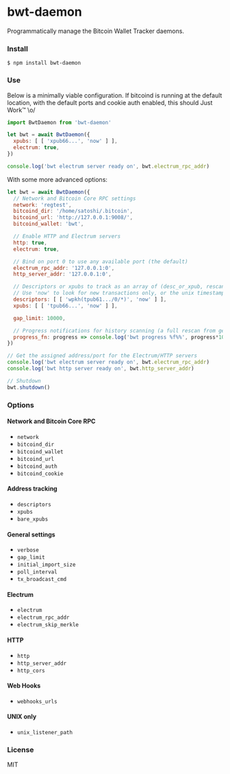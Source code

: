 # bwt-daemon

Programmatically manage the Bitcoin Wallet Tracker daemons.

### Install

```
$ npm install bwt-daemon
```

### Use

Below is a minimally viable configuration. If bitcoind is running at the default location,
with the default ports and cookie auth enabled, this should Just Work™ \o/

```js
import BwtDaemon from 'bwt-daemon'

let bwt = await BwtDaemon({
  xpubs: [ [ 'xpub66...', 'now' ] ],
  electrum: true,
})

console.log('bwt electrum server ready on', bwt.electrum_rpc_addr)
```

With some more advanced options:

```js
let bwt = await BwtDaemon({
  // Network and Bitcoin Core RPC settings
  network: 'regtest',
  bitcoind_dir: '/home/satoshi/.bitcoin',
  bitcoind_url: 'http://127.0.0.1:9008/',
  bitcoind_wallet: 'bwt',

  // Enable HTTP and Electrum servers
  http: true,
  electrum: true,

  // Bind on port 0 to use any available port (the default)
  electrum_rpc_addr: '127.0.0.1:0',
  http_server_addr: '127.0.0.1:0',

  // Descriptors or xpubs to track as an array of (desc_or_xpub, rescan_since) tuples
  // Use 'now' to look for new transactions only, or the unix timestamp to begin rescanning from.
  descriptors: [ [ 'wpkh(tpub61.../0/*)', 'now' ] ],
  xpubs: [ [ 'tpub66...', 'now' ] ],

  gap_limit: 10000,

  // Progress notifications for history scanning (a full rescan from genesis can take 20-30 minutes)
  progress_fn: progress => console.log('bwt progress %f%%', progress*100),
})

// Get the assigned address/port for the Electrum/HTTP servers
console.log('bwt electrum server ready on', bwt.electrum_rpc_addr)
console.log('bwt http server ready on', bwt.http_server_addr)

// Shutdown
bwt.shutdown()
```

### Options

#### Network and Bitcoin Core RPC
- `network`
- `bitcoind_dir`
- `bitcoind_wallet`
- `bitcoind_url`
- `bitcoind_auth`
- `bitcoind_cookie`

#### Address tracking
- `descriptors`
- `xpubs`
- `bare_xpubs`

#### General settings
- `verbose`
- `gap_limit`
- `initial_import_size`
- `poll_interval`
- `tx_broadcast_cmd`

#### Electrum
- `electrum`
- `electrum_rpc_addr`
- `electrum_skip_merkle`

#### HTTP
- `http`
- `http_server_addr`
- `http_cors`

#### Web Hooks
- `webhooks_urls`

#### UNIX only
- `unix_listener_path`

### License
MIT
